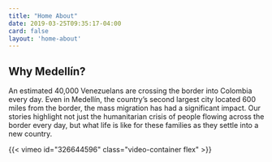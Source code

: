 ```yaml
---
title: "Home About"
date: 2019-03-25T09:35:17-04:00
card: false
layout: 'home-about'
---
```


<h2 class="home__subhead">Why Medellín?</h2>

An estimated 40,000 Venezuelans are crossing the border into Colombia every day. Even in Medellín, the country’s second largest city located 600 miles from the border, the mass migration has had a significant impact. Our stories highlight not just the humanitarian crisis of people flowing across the border every day, but what life is like for these families as they settle into a new country.

<div id="video-top"></div>

{{< vimeo id="326644596" class="video-container flex" >}}